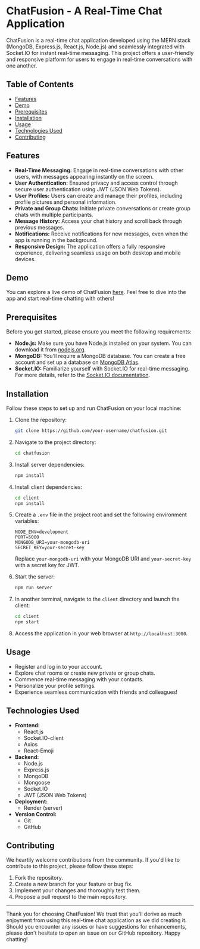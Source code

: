 # ChatFusion - A Real-Time Chat Application

ChatFusion is a real-time chat application developed using the MERN stack (MongoDB, Express.js, React.js, Node.js) and seamlessly integrated with Socket.IO for instant real-time messaging. This project offers a user-friendly and responsive platform for users to engage in real-time conversations with one another.

## Table of Contents

- [Features](#features)
- [Demo](#demo)
- [Prerequisites](#prerequisites)
- [Installation](#installation)
- [Usage](#usage)
- [Technologies Used](#technologies-used)
- [Contributing](#contributing)

## Features

- **Real-Time Messaging:** Engage in real-time conversations with other users, with messages appearing instantly on the screen.
- **User Authentication:** Ensured privacy and access control through secure user authentication using JWT (JSON Web Tokens).
- **User Profiles:** Users can create and manage their profiles, including profile pictures and personal information.
- **Private and Group Chats:** Initiate private conversations or create group chats with multiple participants.
- **Message History:** Access your chat history and scroll back through previous messages.
- **Notifications:** Receive notifications for new messages, even when the app is running in the background.
- **Responsive Design:** The application offers a fully responsive experience, delivering seamless usage on both desktop and mobile devices.

## Demo

You can explore a live demo of ChatFusion [here](https://chatfusion-demo.com/). Feel free to dive into the app and start real-time chatting with others!

## Prerequisites

Before you get started, please ensure you meet the following requirements:

- **Node.js:** Make sure you have Node.js installed on your system. You can download it from [nodejs.org](https://nodejs.org/).
- **MongoDB:** You'll require a MongoDB database. You can create a free account and set up a database on [MongoDB Atlas](https://www.mongodb.com/cloud/atlas).
- **Socket.IO:** Familiarize yourself with Socket.IO for real-time messaging. For more details, refer to the [Socket.IO documentation](https://socket.io/docs/v4/).

## Installation

Follow these steps to set up and run ChatFusion on your local machine:

1. Clone the repository:

   ```bash
   git clone https://github.com/your-username/chatfusion.git
   ```

2. Navigate to the project directory:

   ```bash
   cd chatfusion
   ```

3. Install server dependencies:

   ```bash
   npm install
   ```

4. Install client dependencies:

   ```bash
   cd client
   npm install
   ```

5. Create a `.env` file in the project root and set the following environment variables:

   ```
   NODE_ENV=development
   PORT=5000
   MONGODB_URI=your-mongodb-uri
   SECRET_KEY=your-secret-key
   ```

   Replace `your-mongodb-uri` with your MongoDB URI and `your-secret-key` with a secret key for JWT.

6. Start the server:

   ```bash
   npm run server
   ```

7. In another terminal, navigate to the `client` directory and launch the client:

   ```bash
   cd client
   npm start
   ```

8. Access the application in your web browser at `http://localhost:3000`.

## Usage

- Register and log in to your account.
- Explore chat rooms or create new private or group chats.
- Commence real-time messaging with your contacts.
- Personalize your profile settings.
- Experience seamless communication with friends and colleagues!

## Technologies Used

- **Frontend:**
  - React.js
  - Socket.IO-client
  - Axios
  - React-Emoji
- **Backend:**
  - Node.js
  - Express.js
  - MongoDB
  - Mongoose
  - Socket.IO
  - JWT (JSON Web Tokens)
- **Deployment:**
  - Render (server)
- **Version Control:**
  - Git
  - GitHub

## Contributing

We heartily welcome contributions from the community. If you'd like to contribute to this project, please follow these steps:

1. Fork the repository.
2. Create a new branch for your feature or bug fix.
3. Implement your changes and thoroughly test them.
4. Propose a pull request to the main repository.

---

Thank you for choosing ChatFusion! We trust that you'll derive as much enjoyment from using this real-time chat application as we did creating it. Should you encounter any issues or have suggestions for enhancements, please don't hesitate to open an issue on our GitHub repository. Happy chatting!
